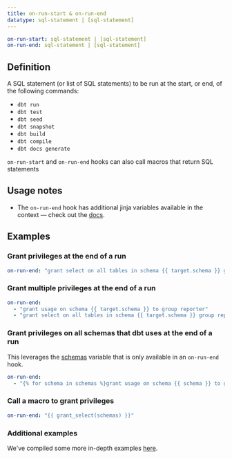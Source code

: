 ```yaml
---
title: on-run-start & on-run-end
datatype: sql-statement | [sql-statement]
---
```


<File name='dbt_project.yml'>

```yml
on-run-start: sql-statement | [sql-statement]
on-run-end: sql-statement | [sql-statement]
```

</File>


## Definition
A SQL statement (or list of SQL statements) to be run at the start, or end, of the following commands:
- `dbt run`
- `dbt test`
- `dbt seed`
- `dbt snapshot`
- `dbt build`
- `dbt compile`
- `dbt docs generate`

`on-run-start` and `on-run-end` hooks can also call macros that return SQL statements

## Usage notes
* The `on-run-end` hook has additional jinja variables available in the context — check out the [docs](on-run-end-context).

## Examples

<Snippet src="hooks-to-grants" />

<VersionBlock lastVersion="1.1">

### Grant privileges at the end of a run

<File name='dbt_project.yml'>

```yml
on-run-end: "grant select on all tables in schema {{ target.schema }} group transformer"

```

</File>

### Grant multiple privileges at the end of a run

<File name='dbt_project.yml'>

```yml
on-run-end:
  - "grant usage on schema {{ target.schema }} to group reporter"
  - "grant select on all tables in schema {{ target.schema }} group reporter"

```

</File>

</VersionBlock>

### Grant privileges on all schemas that dbt uses at the end of a run
This leverages the [schemas](schemas) variable that is only available in an `on-run-end` hook.

<File name='dbt_project.yml'>

```yml
on-run-end:
  - "{% for schema in schemas %}grant usage on schema {{ schema }} to group reporter; {% endfor %}"

```

</File>

### Call a macro to grant privileges

<File name='dbt_project.yml'>

```yml
on-run-end: "{{ grant_select(schemas) }}"

```

</File>

### Additional examples
We've compiled some more in-depth examples [here](hooks-operations#additional-examples).
